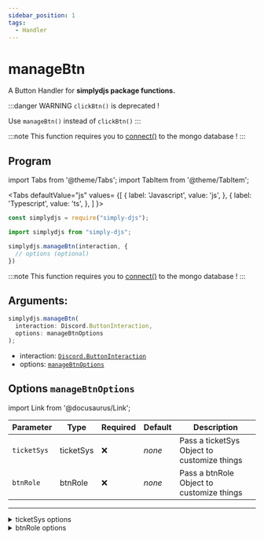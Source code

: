 ```yaml
---
sidebar_position: 1
tags:
  - Handler
---
```


# manageBtn

A Button Handler for **simplydjs package functions.**

:::danger WARNING
  `clickBtn()` is deprecated !

  Use `manageBtn()` instead of `clickBtn()`
:::

:::note
This function requires you to [connect()](/docs/General/connect) to the mongo database !
:::

## Program

import Tabs from '@theme/Tabs';
import TabItem from '@theme/TabItem';

<Tabs
  defaultValue="js"
  values= {[
    { label: 'Javascript', value: 'js', },
    { label: 'Typescript', value: 'ts', },
  ]
}>
<TabItem value="js">

```js
const simplydjs = require("simply-djs");
```

</TabItem>

<TabItem value="ts">

```ts
import simplydjs from "simply-djs";
```

</TabItem>

</Tabs>

```js
simplydjs.manageBtn(interaction, { 
  // options (optional)
})
```

:::note
This function requires you to [connect()](/docs/General/connect) to the mongo database !
:::

## Arguments:
```ts
simplydjs.manageBtn(
  interaction: Discord.ButtonInteraction,
  options: manageBtnOptions
);
```

- interaction: [`Discord.ButtonInteraction`](https://discord.js.org/#/docs/discord.js/stable/class/ButtonInteraction)
- options: [`manageBtnOptions`](#options-managebtnoptions)

## Options `manageBtnOptions`

import Link from '@docusaurus/Link';

| Parameter | Type | Required | Default    | Description |
| --------- | ----- | -------- | -------- | ---------- |
| `ticketSys` | <Link to="#ticketsys">ticketSys</Link> | ❌   | _none_     | Pass a ticketSys Object to customize things  |
| `btnRole` | <Link to="#btnrole">btnRole</Link> | ❌   | _none_     | Pass a btnRole Object to customize things |

-------------------


<details style={{border: '0px solid'}}>
  <summary>ticketSys options</summary>
  

## `ticketSys`


| Parameter | Type | Required | Default    | Description |
| --------- | ----- | -------- | -------- | ---------- |
| `ticketname` | <Link to="https://developer.mozilla.org/en-US/docs/Web/JavaScript/Reference/Global_Objects/String">string</Link> | ❌   | _ticket-{userid}_     | The name of the ticket when opened.  |
| `buttons` | <Link to="#ticketbtn">ticketBtn</Link> | ❌   | _Default_     | Pass a ticketBtn Object to customize the buttons  |
| `pingRole` | <Link to="https://developer.mozilla.org/en-US/docs/Web/JavaScript/Reference/Global_Objects/String">string/string[]</Link> | ❌   | _none_     | The Array (or) String of Role(s) to ping when someone opens a ticket  |
| `category` | <Link to="https://developer.mozilla.org/en-US/docs/Web/JavaScript/Reference/Global_Objects/String">string</Link> | ❌   | _none_     | The parent category id of the category you want the tickets to be created  |
| `timed` | <Link to="https://developer.mozilla.org/en-US/docs/Web/JavaScript/Reference/Global_Objects/Boolean">boolean</Link> | ❌   | _none_     | An Boolean option to delete tickets when the time is up.  |
| `embed` | <Link to="/docs/types/CustomizableEmbed">CustomizableEmbed</Link> | ❌   | _Default Embed_     | Pass a CustomizableEmbed Object to customize the embed  |

-------------

### `ticketBtn`

| Parameter      | Type                                                                                                                       | Description                                   |
| ------------ | -------------------------------------------------------------------------------------------------------------------------- | ---------------------------------------------------- |
| `close`        | <Link to="/docs/types/btnTemplate">btnTemplate</Link> | Pass an btnTemplate Object to customize the close button  |
| `reopen`       | <Link to="/docs/types/btnTemplate">btnTemplate</Link> |  Pass an btnTemplate Object to customize the reopen button  |
| `delete`    | <Link to="/docs/types/btnTemplate">btnTemplate</Link> | Pass an btnTemplate Object to customize the delete button  |
| `transcript`    | <Link to="/docs/types/btnTemplate">btnTemplate</Link> |  Pass an btnTemplate Object to customize the  transcript button   |

</details>


<details style={{border: '0px solid'}}>
  <summary>btnRole options</summary>
  
  

## `btnRole`


| Parameter | Type | Required | Default    | Description |
| --------- | ----- | -------- | -------- | ---------- |
| `addedMsg` | <Link to="https://developer.mozilla.org/en-US/docs/Web/JavaScript/Reference/Global_Objects/String">string</Link> | ❌   | _✅ Added the {role} role to you._     | The message sent when the role is added.  |
| `removedMsg` | <Link to="https://developer.mozilla.org/en-US/docs/Web/JavaScript/Reference/Global_Objects/String">string</Link> | ❌   | _❌ Removed the {role} role from you._     | The message sent when the role is removed.  |

</details>
